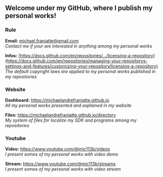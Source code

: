 ﻿  
  
## **Welcome under my GitHub, where I publish my personal works!**  
  
  
### Rule  
  
**Email:** michael.franiatte@gmail.com  
*Contact me if your are interested in anything among my personal works*  
  
**Infos:** [https://docs.github.com/en/repositories/.../licensing-a-repository](https://docs.github.com/en/repositories/managing-your-repositorys-settings-and-features/customizing-your-repository/licensing-a-repository)  
*The default copyright laws are applied to my personal works published in my repositories*  
  
  
### Website  
  
**Dashboard:** https://michaelandrefraniatte.github.io  
*All my personal works presented and explained in my website*  
  
**Files:** https://michaelandrefraniatte.github.io/directory  
*My system of files for localize my SDK and programs among my repositories*  
  
  
### Youtube  
  
**Video:** https://www.youtube.com/@mic113b/videos  
*I present somes of my personal works with video demo*  
  
**Stream:** https://www.youtube.com/@mic113b/streams  
*I present somes of my personal works with video stream*  
  
  
